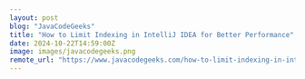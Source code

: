 ```yaml
---
layout: post
blog: "JavaCodeGeeks"
title: "How to Limit Indexing in IntelliJ IDEA for Better Performance"
date: 2024-10-22T14:59:00Z
image: images/javacodegeeks.png
remote_url: "https://www.javacodegeeks.com/how-to-limit-indexing-in-intellij-idea-for-better-performance.html"
---
```

